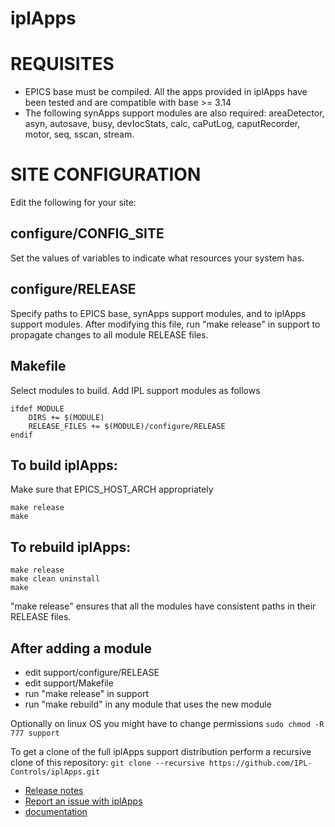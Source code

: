 iplApps
=======


REQUISITES
==========
* EPICS base must be compiled. All the apps provided in iplApps have been tested and are compatible with base >= 3.14
* The following synApps support modules are also required: areaDetector, asyn, autosave, busy, devIocStats, calc, caPutLog, caputRecorder, motor, seq, sscan, stream.

SITE CONFIGURATION
==================
Edit the following for your site:

configure/CONFIG_SITE
---------------------
Set the values of variables to indicate what resources your system has.
        
configure/RELEASE
-----------------
Specify paths to EPICS base, synApps support modules, and to iplApps support modules. After modifying this file, run "make release" in support to propagate changes to all module RELEASE files.

Makefile
--------
Select modules to build. Add IPL support modules as follows
```make
ifdef MODULE
	DIRS += $(MODULE)
	RELEASE_FILES += $(MODULE)/configure/RELEASE
endif
```

To build iplApps:
-----------------
Make sure that EPICS_HOST_ARCH appropriately
```make
make release
make
```

To rebuild iplApps:
-------------------
```make
make release
make clean uninstall
make
```
"make release" ensures that all the modules have consistent paths in
their RELEASE files.

After adding a module
---------------------
* edit support/configure/RELEASE
* edit support/Makefile
* run "make release" in support
* run "make rebuild" in any module that uses the new module

Optionally on linux OS you might have to change permissions
`sudo chmod -R 777 support`

To get a clone of the full iplApps support distribution perform a recursive clone of this repository:
`git clone --recursive https://github.com/IPL-Controls/iplApps.git`

* [Release notes](RELEASE.md)
* [Report an issue with iplApps](https://github.com/IPL-Controls/iplApps/issues)  
* [documentation](https://github.com/IPL-Controls/iplApps/tree/master/support/documentation/README.1st)